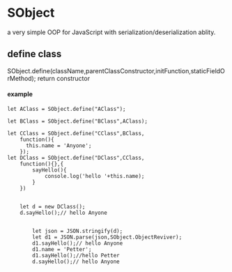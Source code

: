 # SObject
a very simple OOP for JavaScript with serialization/deserialization ablity.

## define class
SObject.define(className,parentClassConstructor,initFunction,staticFieldOrMethod);
return constructor
#### example
```
let AClass = SObject.define("AClass");

let BClass = SObject.define("BClass",AClass);

let CClass = SObject.define("CClass",BClass,
    function(){
      this.name = 'Anyone';
    });
let DClass = SObject.define("DClass",CClass,
    function(){},{
        sayHello(){
            console.log('hello '+this.name);
        }
    })


    let d = new DClass();
    d.sayHello();// hello Anyone


        let json = JSON.stringify(d);
        let d1 = JSON.parse(json,SObject.ObjectReviver);
        d1.sayHello();// hello Anyone
        d1.name = 'Petter';
        d1.sayHello();//hello Petter
        d.sayHello();// hello Anyone

```